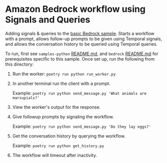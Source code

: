 # Amazon Bedrock workflow using Signals and Queries

Adding signals & queries to the [basic Bedrock sample](../1_basic). Starts a workflow with a prompt, allows follow-up prompts to be given using Temporal signals, and allows the conversation history to be queried using Temporal queries.

To run, first see `samples-python` [README.md](../../README.md), and `bedrock` [README.md](../README.md) for prerequisites specific to this sample. Once set up, run the following from this directory:

1. Run the worker: `poetry run python run_worker.py`
2. In another terminal run the client with a prompt.

    Example: `poetry run python send_message.py 'What animals are marsupials?'`

3. View the worker's output for the response.
4. Give followup prompts by signaling the workflow.

    Example: `poetry run python send_message.py 'Do they lay eggs?'`
5. Get the conversation history by querying the workflow.
    
    Example: `poetry run python get_history.py`
6. The workflow will timeout after inactivity.
